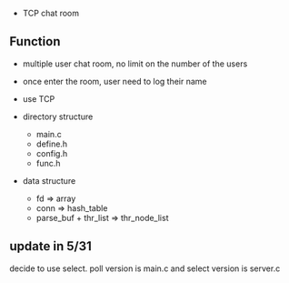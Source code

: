 * TCP chat room
## Function
* multiple user chat room, no limit on the number of the users
* once enter the room, user need to log their name
* use TCP

* directory structure
    * main.c
    * define.h
    * config.h
    * func.h
* data structure
    * fd => array
    * conn => hash_table
    * parse_buf + thr_list => thr_node_list

## update in 5/31
decide to use select.
poll version is main.c and select version is server.c
